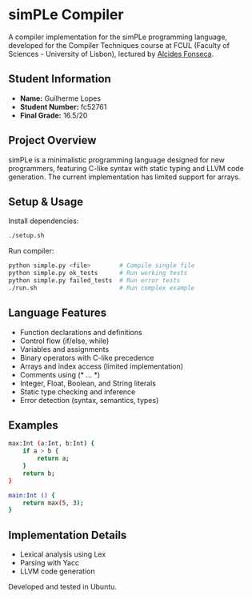# simPLe Compiler

A compiler implementation for the simPLe programming language, developed for the Compiler Techniques course at FCUL (Faculty of Sciences - University of Lisbon), lectured by [Alcides Fonseca](https://github.com/alcides).

## Student Information

- **Name:** Guilherme Lopes
- **Student Number:** fc52761
- **Final Grade:** 16.5/20

## Project Overview

simPLe is a minimalistic programming language designed for new programmers, featuring C-like syntax with static typing and LLVM code generation. The current implementation has limited support for arrays.

## Setup & Usage

Install dependencies:

```bash
./setup.sh
```

Run compiler:

```bash
python simple.py <file>        # Compile single file
python simple.py ok_tests      # Run working tests
python simple.py failed_tests  # Run error tests
./run.sh                       # Run complex example
```

## Language Features

- Function declarations and definitions
- Control flow (if/else, while)
- Variables and assignments
- Binary operators with C-like precedence
- Arrays and index access (limited implementation)
- Comments using (\* ... \*)
- Integer, Float, Boolean, and String literals
- Static type checking and inference
- Error detection (syntax, semantics, types)

## Examples

```bash
max:Int (a:Int, b:Int) {
    if a > b {
        return a;
    }
    return b;
}

main:Int () {
    return max(5, 3);
}
```

## Implementation Details

- Lexical analysis using Lex
- Parsing with Yacc
- LLVM code generation

Developed and tested in Ubuntu.
